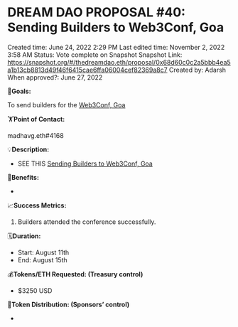 # DREAM DAO PROPOSAL #40: Sending Builders to Web3Conf, Goa

Created time: June 24, 2022 2:29 PM
Last edited time: November 2, 2022 3:58 AM
Status: Vote complete on Snapshot
Snapshot Link: https://snapshot.org/#/thedreamdao.eth/proposal/0x68d60c0c2a5bbb4ea5a1b13cb8813d49f46f6415cae6ffa06004cef82369a8c7
Created by: Adarsh
When approved?: June 27, 2022

🎯**Goals:**

To send builders for the [Web3Conf, Goa](https://web3confindia.xyz/#home) 

🏋️**Point of Contact:**

madhavg.eth#4168

💡**Description:**

- SEE THIS [Sending Builders to Web3Conf, Goa](../../Design%20Documents%20&%20Braindumps%2096c62424d0454ec2bd5170ad5dce5dae/Sending%20Builders%20to%20Web3Conf,%20Goa%202c8cb32cd092445baa66f0dc4f8f97da.md)

💚**Benefits:**

- 

📈**Success Metrics:**

1. Builders attended the conference successfully.

🗓️**Duration:**

- Start: August 11th
- End: August 15th

💰**Tokens/ETH Requested: (Treasury control)**

- $3250 USD

💸**Token Distribution: (Sponsors’ control)**

-